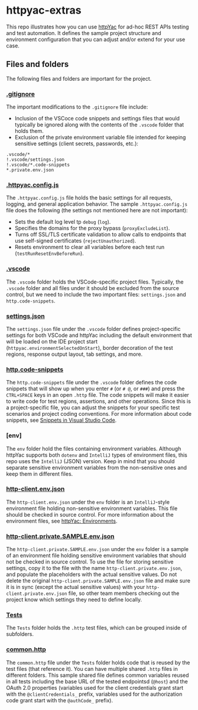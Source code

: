# httpyac-extras

This repo illustrates how you can use [httpYac](https://httpyac.github.io/) for ad-hoc REST APIs testing and test automation. It defines the sample project structure and environment configuration that you can adjust and/or extend for your use case.

## Files and folders

The following files and folders are important for the project.

### [.gitignore](.gitignore)

The important modifications to the `.gitignore` file include:

- Inclusion of the VSCoce code snippets and settings files that would typically be ignored along with the contents of the `.vscode` folder that holds them.
- Exclusion of the private environment variable file intended for keeping sensitive settings (client secrets, passwords, etc.):

```text
.vscode/*
!.vscode/settings.json
!.vscode/*.code-snippets
*.private.env.json
```

### [.httpyac.config.js](.httpyac.config.js)

The `.httpyac.config.js` file holds the basic settings for all requests, logging, and general application behavior. The sample `.httpyac.config.js` file does the following (the settings not mentioned here are not important):

- Sets the default log level tp `debug` (`log`).
- Specifies the domains for the proxy bypass (`proxyExcludeList`).
- Turns off SSL/TLS certificate validation to allow calls to endpoints that use self-signed certificates (`rejectUnauthorized`).
- Resets environment to clear all variables before each test run (`testRunResetEnvBeforeRun`).

### [.vscode](.vscode)

The `.vscode` folder holds the VSCode-specific project files. Typically, the `.vscode` folder and all files under it should be excluded from the source control, but we need to include the two important files: `settings.json` and `http.code-snippets`.

### [settings.json](.vscode/settings.json)

The `settings.json` file under the `.vscode` folder defines project-specific settings for both VSCode and httpYac including the default environment that will be loaded on the IDE project start (`httpyac.environmentSelectedOnStart`), border decoration of the test regions, response output layout, tab settings, and more.

### [http.code-snippets](.vscode/http.code-snippets)

The `http.code-snippets` file under the `.vscode` folder defines the code snippets that will show up when you enter `#` (or `# @`, or `###`) and press the `CTRL+SPACE` keys in an open `.http` file. The code snippets will make it easier to write code for test regions, assertions, and other operations. Since this is a project-specific file, you can adjust the snippets for your specific test scenarios and project coding conventions. For more information about code snippets, see [Snippets in Visual Studio Code](https://code.visualstudio.com/docs/editor/userdefinedsnippets).

### [env]

The `env` folder hold the files containing environment variables. Although httpYac supports both `dotenv` and `IntelliJ` types of environment files, this repo uses the `IntelliJ` (JSON) version. Keep in mind that you should separate sensitive environment variables from the non-sensitive ones and keep them in different files.

### [http-client.env.json](env/http-client.env.json)

The `http-client.env.json` under the `env` folder is an `IntelliJ`-style environment file holding non-sensitive environment variables. This file should be checked in source control. For more information about the environment files, see [httpYac: Environments](https://httpyac.github.io/guide/environments.html).

### [http-client.private.SAMPLE.env.json](env/http-client.private.SAMPLE.env.json)

The `http-client.private.SAMPLE.env.json` under the `env` folder is a sample of an environment file holding sensitive environment variables that should not be checked in source control. To use the file for storing sensitive settings, copy it to the file with the name `http-client.private.env.json`, and populate the placeholders with the actual sensitive values. Do not delete the original `http-client.private.SAMPLE.env.json` file and make sure it is in sync (except the actual sensitive values) with your `http-client.private.env.json` file, so other team members checking out the project know which settings they need to define locally.

### [Tests](Tests)

The `Tests` folder holds the `.http` test files, which can be grouped inside of subfolders.

### [common.http](Tests/common.http)

The `common.http` file under the `Tests` folder holds code that is reused by the test files (that reference it). You can have multiple shared `.http` files in different folders. This sample shared file defines common variables reused in all tests including the base URL of the tested endpointsd (`@host`) and the OAuth 2.0 properties (variables used for the client credentials grant start with the `@clientCredentials_` prefix, variables used for the authorization code grant start with the `@authCode_` prefix).
